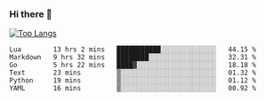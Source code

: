 ### Hi there 👋

<!--
**3Xpl0it3r/3Xpl0it3r** is a ✨ _special_ ✨ repository because its `README.md` (this file) appears on your GitHub profile.

Here are some ideas to get you started:

- 🔭 I’m currently working on ...
- 🌱 I’m currently learning ...
- 👯 I’m looking to collaborate on ...
- 🤔 I’m looking for help with ...
- 💬 Ask me about ...
- 📫 How to reach me: ...
- 😄 Pronouns: ...
- ⚡ Fun fact: ...
-->


[![Top Langs](https://github-readme-stats.vercel.app/api/top-langs/?username=3Xpl0it3r&layout=compact)](https://github.com/3Xpl0it3r/3Xpl0it3r)

<!--START_SECTION:waka-->

```text
Lua        13 hrs 2 mins   ███████████░░░░░░░░░░░░░░   44.15 %
Markdown   9 hrs 32 mins   ████████░░░░░░░░░░░░░░░░░   32.31 %
Go         5 hrs 22 mins   ████▓░░░░░░░░░░░░░░░░░░░░   18.18 %
Text       23 mins         ▒░░░░░░░░░░░░░░░░░░░░░░░░   01.32 %
Python     19 mins         ▒░░░░░░░░░░░░░░░░░░░░░░░░   01.12 %
YAML       16 mins         ▒░░░░░░░░░░░░░░░░░░░░░░░░   00.92 %
```

<!--END_SECTION:waka-->
